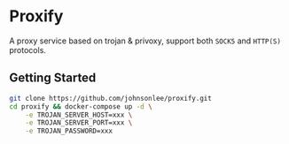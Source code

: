 # Proxify

A proxy service based on trojan & privoxy, support both `SOCK5` and `HTTP(S)` protocols.

## Getting Started

```bash
git clone https://github.com/johnsonlee/proxify.git
cd proxify && docker-compose up -d \
    -e TROJAN_SERVER_HOST=xxx \
    -e TROJAN_SERVER_PORT=xxx \
    -e TROJAN_PASSWORD=xxx
```

